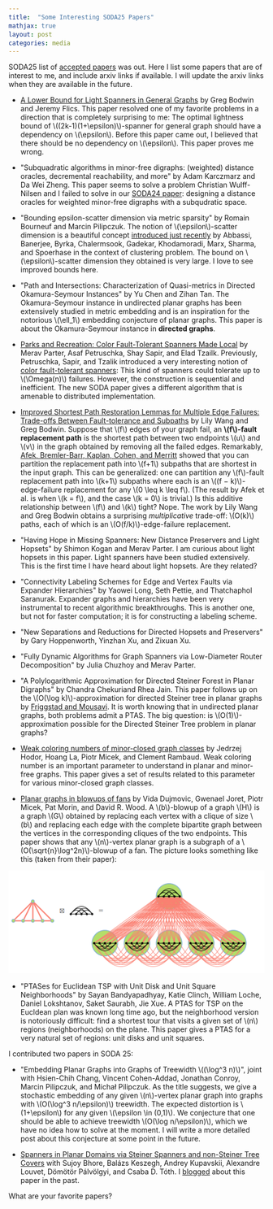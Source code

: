 ```yaml
---
title:  "Some Interesting SODA25 Papers"
mathjax: true
layout: post
categories: media
---
```


SODA25 list of [accepted papers](https://www.siam.org/conferences-events/siam-conferences/soda25/program/accepted-papers/) was out. Here I list some papers that are of interest to me, and include arxiv links if available. I will update the arxiv links when they are available in the future.

- [A Lower Bound for Light Spanners in General Graphs](https://arxiv.org/abs/2406.04459) by Greg Bodwin and Jeremy Flics. This paper resolved one of my favorite problems in a direction that is completely surprising to me: The optimal lightness bound of \\((2k-1)(1+\epsilon)\\)-spanner for general graph should have a dependency on \\(\epsilon\\). Before this paper came out, I believed that there should be no dependency on  \\(\epsilon\\). This paper proves me wrong. 

- "Subquadratic algorithms in minor-free digraphs: (weighted) distance oracles, decremental reachability, and more" by  Adam Karczmarz and Da Wei Zheng. This paper seems to solve a problem Christian Wulff-Nilsen and I failed to solve in our [SODA24 paper](https://arxiv.org/abs/2304.01790): designing a distance oracles for weighted minor-free digraphs with a subqudratic space. 


- "Bounding epsilon-scatter dimension via metric sparsity" by  Romain Bourneuf and Marcin Pilipczuk. The notion of \\(\epsilon\\)-scatter dimension is a beautiful concept [introduced just recently](https://arxiv.org/pdf/2304.03146) by Abbassi, Banerjee, Byrka, Chalermsook, Gadekar, Khodamoradi, Marx, Sharma, and Spoerhase in the context of clustering problem. The bound on \\(\epsilon\\)-scatter dimension they obtained is very large. I love to see improved bounds here. 


- "Path and Intersections: Characterization of Quasi-metrics in Directed Okamura-Seymour Instances" by Yu Chen and Zihan Tan. The Okamura-Seymour instance in undirected planar graphs has been extensively studied in metric embedding and is an inspiration for the notorious \\(\ell_1\\) embedding conjecture of planar graphs. This paper is about the Okamura-Seymour instance in **directed graphs**. 

- [Parks and Recreation: Color Fault-Tolerant Spanners Made Local](https://arxiv.org/abs/2410.07844) by Merav Parter, Asaf Petruschka, Shay Sapir, and Elad Tzailk.  Previously, Petruschka, Sapir, and Tzalik introduced a very interesting notion of [color fault-tolerant spanners](https://arxiv.org/abs/2311.08868): This kind of spanners could tolerate up to \\(\Omega(n)\\) failures. However, the construction is sequential and inefficient. The new SODA paper gives a different algorithm that is amenable to distributed implementation.


- [Improved Shortest Path Restoration Lemmas for Multiple Edge Failures: Trade-offs Between Fault-tolerance and Subpaths](https://arxiv.org/abs/2309.07964)  by Lily Wang and Greg Bodwin. Suppose that \\(f\\) edges of your graph fail, an **\\(f\\)-fault replacement path** is the shortest path between two endpoints  \\(u\\) and \\(v\\) in the graph obtained by removing all the failed edges. Remarkably, [Afek, Bremler-Barr, Kaplan, Cohen, and  Merritt](https://link.springer.com/article/10.1007/s00446-002-0080-6) showed that you can partition the replacement path into \\(f+1\\) subpaths that are shortest in the input graph. This can be generalized: one can partition any \\(f\\)-fault replacement path into \\(k+1\\) subpaths where each is an \\((f − k)\\)-edge-failure replacement for any \\(0 \leq k \leq f\\). (The result by Afek et al. is when \\(k = f\\), and the case \\(k = 0\\) is trivial.) Is this additive relationship between \\(f\\) and \\(k\\) tight? Nope. The work by Lily Wang and Greg Bodwin obtains a surprising *multiplicative* trade-off: \\(O(k)\\) paths, each of which is an \\(O(f/k)\\)-edge-failure replacement. 

- "Having Hope in Missing Spanners: New Distance Preservers and Light Hopsets" by Shimon Kogan and Merav Parter. I am curious about light hopsets in this paper. Light spanners have been studied extensively. This is the first time I have heard about light hopsets. Are they related?

- "Connectivity Labeling Schemes for Edge and Vertex Faults via Expander Hierarchies" by Yaowei Long, Seth Pettie, and Thatchaphol Saranurak. Expander graphs and hierarchies have been very instrumental to recent algorithmic breakthroughs. This is another one, but not for faster computation; it is for constructing a labeling scheme.  

- "New Separations and Reductions for Directed Hopsets and Preservers" by Gary Hoppenworth, Yinzhan Xu, and Zixuan Xu.

- "Fully Dynamic Algorithms for Graph Spanners via Low-Diameter Router Decomposition" by Julia Chuzhoy and Merav Parter.

- "A Polylogarithmic Approximation for Directed Steiner Forest in Planar Digraphs"  by Chandra Chekuriand  Rhea Jain. This paper follows up on the \\(O(\log k)\\)-approximation for directed Steiner tree in planar graphs by [Friggstad and Mousavi](https://arxiv.org/abs/2302.04747). It is worth knowing that in undirected planar graphs, both problems admit a PTAS. The big question: is \\(O(1)\\)-approximation possible for the Directed Steiner Tree problem in planar graphs? 

-  [Weak coloring numbers of minor-closed graph classes](https://arxiv.org/abs/2407.04588) by Jedrzej Hodor, Hoang La,  Piotr Micek, and Clement Rambaud. Weak coloring number is an important parameter to understand in planar and minor-free graphs. This paper gives a set of results related to this parameter for various minor-closed graph classes.

- [Planar graphs in blowups of fans](https://arxiv.org/abs/2407.05936) by Vida Dujmovic, Gwenael Joret, Piotr Micek, Pat Morin, and David R. Wood. A \\(b\\)-blowup of a graph \\(H\\) is a graph \\(G\\) obtained by replacing each vertex with a clique of size \\(b\\) and replacing each edge with the complete bipartite graph between the vertices in the corresponding cliques of the two endpoints. This paper shows that any \\(n\\)-vertex planar graph is a subgraph of a \\(O(\sqrt{n}\log^2n)\\)-blowup of a fan. The picture looks something like this (taken from their paper):

![](/assets/figs/fan-blowup.png)


- "PTASes for Euclidean TSP with Unit Disk and Unit Square Neighborhoods" by Sayan Bandyapadhyay, Katie Clinch, William Loche, Daniel Lokshtanov, Saket Saurabh,  Jie Xue. A PTAS for TSP on the Eucldean plan was known long time ago, but the neighborhood version is notoriously difficult: find a shortest tour that visits a given set of \\(n\\) regions (neighborhoods) on the plane. This paper gives a PTAS for a very natural set of regions: unit disks and unit squares.


I contributed two papers in SODA 25:

- "Embedding Planar Graphs into Graphs of Treewidth \\((\log^3 n)\\)", joint with Hsien-Chih Chang, Vincent Cohen-Addad, Jonathan Conroy, Marcin Pilipczuk, and Michał Pilipczuk. As the title suggests, we give a stochastic embedding of any given \\(n\\)-vertex planar graph into graphs with \\(O(\log^3 n/\epsilon)\\) treewidth. The expected distortion is \\(1+\epsilon\\) for any given \\(\epsilon \in (0,1)\\). We conjecture that one should be able to achieve treewidth  \\(O(\log n/\epsilon)\\), which we have no idea how to solve at the moment. I will write a more detailed post about this conjecture at some point in the future.

- [Spanners in Planar Domains via Steiner Spanners and non-Steiner Tree Covers](https://arxiv.org/abs/2404.05045) with Sujoy Bhore, Balázs Keszegh, Andrey Kupavskii, Alexandre Louvet, Dömötör Pálvölgyi, and Csaba D. Tóth. I [blogged](https://minorfree.github.io/SFTreeCover/) about this paper in the past.

What are your favorite papers? 
